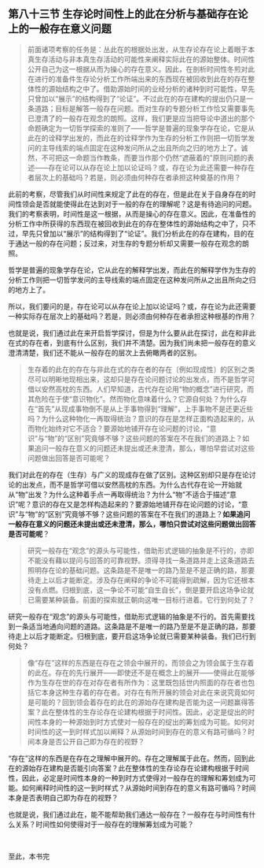 <h2>第八十三节 生存论时间性上的此在分析与基础存在论上的一般存在意义问题</h2><blockquote data-pid="2P2HcIAq">前面诸项考察的任务是：丛此在的根据处出发，从生存论存在论上着眼于本真生存活动与非本真生存活动的可能性来阐释实际此在的源始整体。时间性公开自己为这一根据从而为操心的存在意义。因此，在剖析时间性冬煎对此在进行的准备件生存论分析工作所端出来的东西现在被回收到此在的存在整体性的源始结构之中了。借助源始时间的业经分析的诸种到时可能性，早先只曾加以“展示”的结构得到了“论证”。不过此在的存在建构的提出仍只是一条道路；目标是解答一般存在问题。而对生存的专题分析工作恰又需要事先已澄清了的一般存在观念的朗照。这样，我们更是应当把导论中道出的那个命题确定为一切哲学探索的准则了——哲学是普遍的现象学存在论，它是从此在的诠释学出发的，而此在的诠释学作为生存的分析工作则把一切哲学发问的主导线索的端点固定在这种发问所从之出且所向之归的地方上了。诚然，不可把这一命题当作教条，而要当作那个仍然“遮蔽着的”原则问题的表述——存在论可以从存在论上加以论证吗？或，存在论为此还需要一种存在者层次上的基础吗？若是，则必须由何种存在者承担这种奠基的作用？</blockquote><p data-pid="bFo3NNXi">此前的考察，尽管我们从时间性来规定了此在的存在，但是此在关于自身存在的时间性领会是否就能使得此在达到对于一般的存在的理解呢？这是有待追问的问题。我们的考察表明，时间性是这一根据，从而是操心的存在意义。因此，在准备性的分析工作中所获得的东西现在被回收到此在的存在整体性的源始结构之中了，只不过，早先只曾加以“展示”的结构得到了“论证”。我们分析此在的存在建构，目的在于通达一般的存在问题；反过来，对生存的专题分析却又需要一般存在观念的朗照。</p><p data-pid="D8ffpsP1">哲学是普遍的现象学存在论，它从此在的解释学出发，而此在的解释学作为生存的分析工作则把一切哲学发问的主导线索的端点固定在这种发问所从之出且所向之归的地方上了。</p><p data-pid="B-4if55L">所以，我们要问的是，存在论可以从存在论上加以论证吗？或，存在论为此还需要一种实际存在层次上的基础吗？若是，则必须由何种存在者承担这种根基的作用？</p><p data-pid="3xbKtqNV">也就是说，我们通过此在来开启哲学探讨，但是为什么要从此在探讨，此在和非此在式的存在者，到底有什么区别，我们并不清楚。因为我们尚未把一般存在的意义澄清清楚，我们还不能从一般存在的层次上去俯瞰两者的区别。</p><blockquote data-pid="yTr1RzdW">生存着的此在的存在与非此在式的存在者的存在〔例如现成性〕的区别之类尽可以明晰地现相出来，这却只是存在论问题讨论的出发点，而不是哲学可借以安然高枕的东西。人们早知道，古代存在论用“物的概念”进行研究，而其危险在于使“意识物化”。然而物化意味着什么？它源自何处？为什么存在“首先”从现成事物倒不是从上手事物得到“理解”，上手事物不是还更近些吗？为什么这种物化一再取得统治？意识的存在是怎样正面构造起来的，从而物化始终对它不适合？要源始地铺开存在论问题的讨论，“意识”与“物”的“区别”究竟够不够？这些问题的答案在不在我们的道路上？如果追问一般存在意义的问题还未提出或还未澄清，那么，哪怕早尝试对这些问题做出回答是否可能呢？</blockquote><p data-pid="8QWnA4tV">我们对此在的存在（生存）与广义的现成存在做了区别。这种区别却只是存在论讨论的出发点，而不是哲学可借以安然高枕的东西。为什么古代存在论一开始就从“物”出发？为什么这种着手点一再取得统治？为什么“物”不适合于描述“意识”呢？意识的存在又是怎样构造起来的？要源始地铺开存在论问题的讨论，“意识”与“物”的“区别”究竟够不够？这些问题的答案在不在我们的道路上？<b>如果追问一般存在意义的问题还未提出或还未澄清，那么，哪怕只尝试对这些问题做出回答是否可能呢</b>？</p><blockquote data-pid="ASFEidPL">研究一般存在“观念”的源头与可能性，借助形式逻辑的抽象是不行的，亦即不能没有藉以提问与回答的可靠视野。须得寻找一条道路并走上这条道路去照明存在论的基础问题。这条路是不是唯一的路乃至是不是正确的路，那要待走上以后才能断定。涉及存在阐释的争论不可能得到疏解，因为它还根本没有点燃。归根到底，这一争论不可能“自生自长”，倒是要开启这场争论就已需要某种装备。前面的探索就正朝向这唯一目标行进着。它行到何处了？</blockquote><p data-pid="iP9ZaIFb">研究一般存在“观念”的源头与可能性，借助形式逻辑的抽象是不行的。首先需要找到一条适当地通向问题的道路。这条路是不是唯一的路乃至是不是正确的路，那要待走上以后才能断定。归根到底，要开启这场争论就已需要某种装备。我们已行到何处？</p><blockquote data-pid="vg3aHOMj">像“存在”这样的东西是在存在之领会中展开的，而领会之为领会属于生存着的此在。存在的先行展开——即使还不是在概念上的展开——使得此在能够作为生存在世的存在对存在者有所作为：这里既包括世内照面的存在者也包括它本身这种生存着的存在者。对存在有所开展的领会对此在来说究竟如何是可能的？回到领会着存在的此在的源始存在建构是否能为这一问题赢得答案？此在整体性的生存论存在论建构根据于时间性。因此，必定是绽出的时间性本身的一种源始到时方式使对一般存在的绽出的筹划成为可能。如何对时间性的这一到时样式加以阐释？从源始时间到存在的意义有路可循吗？时间本身是否公开自己即为存在的视野？</blockquote><p data-pid="yIWamvGp">“存在”这样的东西是在存在之理解中展开的。存在之理解属于此在。然而，回到此在的源始存在建构是否能引向答案？此在整体性的生存论存在论建构根据于时间性，因此，必定是时间性本身的一种到时方式使得对一般存在的理解和筹划成为可能。如何阐释时间性的这一到时样式？从源始时间到存在的意义有路可循吗？时间本身是否表明自己即为存在的视野？</p><p data-pid="IAhkwsOJ">也就是说，我们通过此在，能不能帮助我们通达一般存在？一般存在与时间性有什么关系？时间性如何使得对于一般存在的理解筹划成为可能？</p><p><br></p><p data-pid="d-C6TsbY">至此，本书完</p>
